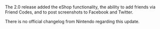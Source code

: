 The 2.0 release added the eShop functionality, the ability to add
friends via Friend Codes, and to post screenshots to Facebook and
Twitter.

There is no official changelog from Nintendo regarding this update.
